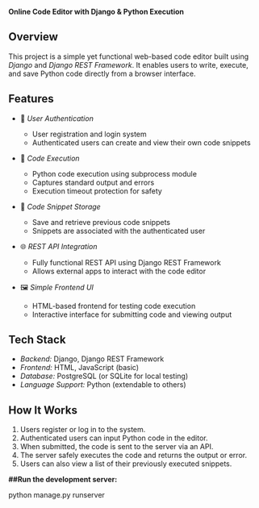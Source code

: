 **Online Code Editor with Django & Python Execution**
## Overview

This project is a simple yet functional web-based code editor built using *Django* and *Django REST Framework*. It enables users to write, execute, and save Python code directly from a browser interface.

## Features

* 🔐 *User Authentication*

  * User registration and login system
  * Authenticated users can create and view their own code snippets

* 🧠 *Code Execution*

  * Python code execution using subprocess module
  * Captures standard output and errors
  * Execution timeout protection for safety

* 💾 *Code Snippet Storage*

  * Save and retrieve previous code snippets
  * Snippets are associated with the authenticated user

* 🌐 *REST API Integration*

  * Fully functional REST API using Django REST Framework
  * Allows external apps to interact with the code editor

* 🖼️ *Simple Frontend UI*

  * HTML-based frontend for testing code execution
  * Interactive interface for submitting code and viewing output

## Tech Stack

* *Backend:* Django, Django REST Framework
* *Frontend:* HTML, JavaScript (basic)
* *Database:* PostgreSQL (or SQLite for local testing)
* *Language Support:* Python (extendable to others)

## How It Works

1. Users register or log in to the system.
2. Authenticated users can input Python code in the editor.
3. When submitted, the code is sent to the server via an API.
4. The server safely executes the code and returns the output or error.
5. Users can also view a list of their previously executed snippets.

**##Run the development server:**

   python manage.py runserver
